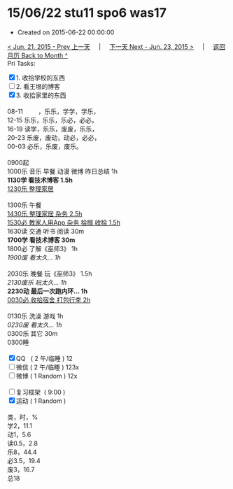 # 15/06/22 stu11 spo6 was17

- Created on 2015-06-22 00:00:00

[< Jun. 21, 2015 - Prev 上一天](/_archived/lifelogs/2015/06/d21.md) &nbsp; &nbsp; | &nbsp; &nbsp; [下一天 Next - Jun. 23, 2015 >](/_archived/lifelogs/2015/06/d23.md) &nbsp; &nbsp; |  &nbsp; &nbsp; [返回月历 Back to Month ^](/_archived/lifelogs/2015/06/index.md)
<br/>Pri Tasks:</strong></div><div><input type="checkbox" checked="true" />1. 收拾学校的东西</div><div><input type="checkbox" />2. 看王垠的博客</div><div><input type="checkbox" checked="true" />3. 收拾家里的东西<br/></div><div><br clear="none"/></div><div>08-11         ，乐乐，学学，学乐，</div><div>12-15 乐乐，乐乐，乐必，必必，<br clear="none"/>16-19 读学，乐乐，废废，乐乐，<br clear="none"/>20-23 乐废，废动，动必，必必，</div><div>00-03 必乐，乐废，废乐。</div><div><br clear="none"/></div><div>0900起</div><div>1000乐 音乐 早餐 动漫 微博 昨日总结 1h</div><div><b>1130学 看技术博客 1.5h</b></div><div><u>1230乐 整理家居</u></div><div><br/></div><div>1300乐 午餐</div><div><u>1430乐 整理家居 杂务 2.5h</u></div><div><u>1530必 教家人用App 杂务 拾掇 收拾 1.5h</u></div><div>1630读 交通 听书 阅读 30m</div><div><strong>1700学 看技术博客 30m</strong></div><div><div>1800必 了解《巫师3》 1h</div><div><i>1900废 看太久… 1h</i></div><div><br/></div>2030乐 晚餐 玩《巫师3》 1.5h</div><div><i>2130废乐 玩太久… 1h</i><br clear="none"/><strong>2230动 最后一次跑内环… 1h</strong></div><div><div><u>0030必 收拾宿舍 打包行李 2h</u></div><div><br/></div>0130乐 洗澡 游戏 1h<br/></div><div><i>0230废 看太久… 1h</i></div><div>0300乐 其它 30m</div><div>0300睡</div><div><br clear="none"/></div><div><input type="checkbox" checked="true" />QQ   ( 2 午/临睡 ) 12<br clear="none"/><input type="checkbox" />微信 ( 2 午/临睡 ) 123x</div><div><input type="checkbox" />微博 ( 1 Random ) 12x</div><div><br clear="none"/></div><div><input type="checkbox" />复习框架  ( 9:00 ) <br clear="none"/></div><div><input type="checkbox" checked="true" />运动 ( 1 Random ) </div><div><div><br clear="none"/></div>类，时，%<br clear="none"/>学2，11.1<br clear="none"/>动1，5.6<br clear="none"/>读0.5，2.8<br clear="none"/>乐8，44.4<br clear="none"/>必3.5，19.4<br clear="none"/>废3，16.7<br clear="none"/>总18</div>
